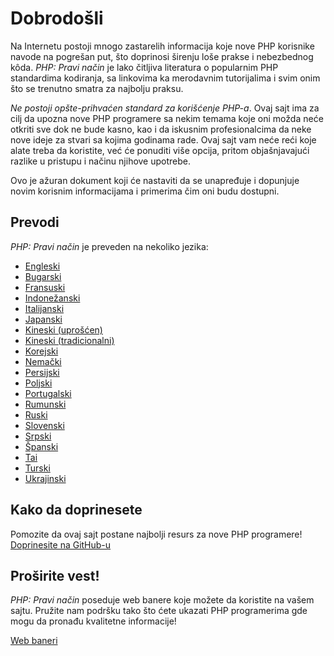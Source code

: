 # Dobrodošli

Na Internetu postoji mnogo zastarelih informacija koje nove PHP korisnike navode na pogrešan
put, što doprinosi širenju loše prakse i nebezbednog kôda. _PHP: Pravi način_ je lako čitljiva
literatura o popularnim PHP standardima kodiranja, sa linkovima ka merodavnim tutorijalima
i svim onim što se trenutno smatra za najbolju praksu.

_Ne postoji opšte-prihvaćen standard za korišćenje PHP-a_. Ovaj sajt ima za cilj da upozna nove PHP
programere sa nekim temama koje oni možda neće otkriti sve dok ne bude kasno, kao i da iskusnim
profesionalcima da neke nove ideje za stvari sa kojima godinama rade. Ovaj sajt vam neće reći koje
alate treba da koristite, već će ponuditi više opcija, pritom objašnjavajući razlike u pristupu i
načinu njihove upotrebe.

Ovo je ažuran dokument koji će nastaviti da se unapređuje i dopunjuje novim korisnim informacijama i
primerima čim oni budu dostupni.

## Prevodi

_PHP: Pravi način_ je preveden na nekoliko jezika:

* [Engleski](http://www.phptherightway.com)
* [Bugarski](http://bg.phptherightway.com/)
* [Fransuski](http://eilgin.github.io/php-the-right-way/)
* [Indonežanski](http://id.phptherightway.com/)
* [Italijanski](http://it.phptherightway.com/)
* [Japanski](http://ja.phptherightway.com)
* [Kineski (uprošćen)](http://wulijun.github.com/php-the-right-way)
* [Kineski (tradicionalni)](http://laravel-taiwan.github.io/php-the-right-way)
* [Korejski](http://wafe.github.io/php-the-right-way/)
* [Nemački](http://rwetzlmayr.github.io/php-the-right-way/)
* [Persijski](http://novid.github.io/php-the-right-way/)
* [Poljski](http://pl.phptherightway.com/)
* [Portugalski](http://br.phptherightway.com/)
* [Rumunski](https://bgui.github.io/php-the-right-way/)
* [Ruski](http://getjump.github.io/ru-php-the-right-way)
* [Slovenski](http://sl.phptherightway.com)
* [Srpski](http://phpsrbija.github.io/php-the-right-way)
* [Španski](http://phpdevenezuela.github.io/php-the-right-way/)
* [Tai](https://apzentral.github.io/php-the-right-way/)
* [Turski](http://hkulekci.github.io/php-the-right-way/)
* [Ukrajinski](http://iflista.github.com/php-the-right-way/)

## Kako da doprinesete

Pomozite da ovaj sajt postane najbolji resurs za nove PHP programere! [Doprinesite na GitHub-u][1]

## Proširite vest!

_PHP: Pravi način_ poseduje web banere koje možete da koristite na vašem sajtu. Pružite nam podršku
tako što ćete ukazati PHP programerima gde mogu da pronađu kvalitetne informacije!

[Web baneri][2]

[1]: https://github.com/codeguy/php-the-right-way/tree/gh-pages
[2]: /banners.html
